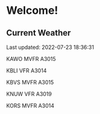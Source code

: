# Welcome!

## Current Weather

Last updated: 2022-07-23 18:36:31

KAWO MVFR A3015

KBLI VFR A3014

KBVS MVFR A3015

KNUW VFR A3019

KORS MVFR A3014



